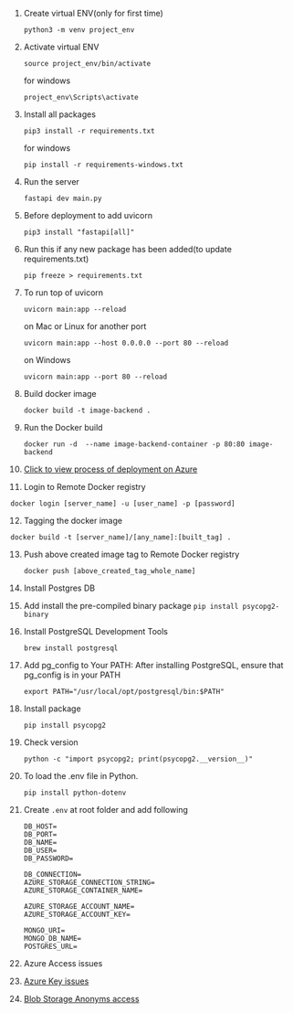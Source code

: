 1. Create virtual ENV(only for first time)
   ```
   python3 -m venv project_env
   ```

2. Activate virtual ENV
   ```
   source project_env/bin/activate
   ```
   for windows
   ```
   project_env\Scripts\activate
   ```

3. Install all packages
   ```
   pip3 install -r requirements.txt
   ```
   for windows
   ```
   pip install -r requirements-windows.txt
   ```

4. Run the server
   ```
   fastapi dev main.py 
   ```

5. Before deployment to add uvicorn
   ```
   pip3 install "fastapi[all]"
   ```

6. Run this if any new package has been added(to update requirements.txt)
   ```
   pip freeze > requirements.txt
   ```

7. To run top of uvicorn
   ```
   uvicorn main:app --reload
   ```
   on Mac or Linux for another port
   ```
   uvicorn main:app --host 0.0.0.0 --port 80 --reload
   ```
   on Windows
   ```
   uvicorn main:app --port 80 --reload
   ```

8. Build docker image
   ```
   docker build -t image-backend .
   ```

9. Run the Docker build
    ```
    docker run -d  --name image-backend-container -p 80:80 image-backend
    ```

10. [Click to view process of deployment on Azure](https://youtu.be/HyCO6nMdxC0?si=nKh9u1vAdoBHJV13)

11. Login to Remote Docker registry
   ```
   docker login [server_name] -u [user_name] -p [password]
   ```

12. Tagging the docker image
   ```
   docker build -t [server_name]/[any_name]:[built_tag] .
   ```

13. Push above created image tag to Remote Docker registry
    ```
    docker push [above_created_tag_whole_name]
    ```

14. Install Postgres DB
   1.  Add install the pre-compiled binary package
      ```
      pip install psycopg2-binary
      ```
   2. Install PostgreSQL Development Tools
      ```
      brew install postgresql
      ```
   3. Add pg_config to Your PATH: After installing PostgreSQL, ensure that pg_config is in your PATH
      ```
      export PATH="/usr/local/opt/postgresql/bin:$PATH"
      ```
   4. Install package
      ```
      pip install psycopg2
      ```
   5. Check version
      ```
      python -c "import psycopg2; print(psycopg2.__version__)"
      ```
15. To load the .env file in Python.
    ```
    pip install python-dotenv
    ```

16. Create `.env` at root folder and add following
      ```.env
      DB_HOST=
      DB_PORT=
      DB_NAME=
      DB_USER=
      DB_PASSWORD=

      DB_CONNECTION=
      AZURE_STORAGE_CONNECTION_STRING=
      AZURE_STORAGE_CONTAINER_NAME=

      AZURE_STORAGE_ACCOUNT_NAME=
      AZURE_STORAGE_ACCOUNT_KEY=

      MONGO_URI=
      MONGO_DB_NAME=
      POSTGRES_URL=
      ```
   
17. Azure Access issues
   1. [Azure Key issues](https://stackoverflow.com/questions/6985921/where-can-i-find-my-azure-account-name-and-account-key)
   2. [Blob Storage Anonyms access](https://learn.microsoft.com/en-us/answers/questions/453430/help-with-resourcenotfound-error-when-open-image-l)